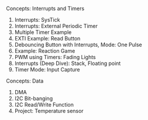 Concepts: Interrupts and Timers
1. Interrupts: SysTick
2. Interrupts: External Periodic Timer
3. Multiple Timer Example 
4. EXTI Example: Read Button 
5. Debouncing Button with Interrupts, Mode: One Pulse
6. Example: Reaction Game 
7. PWM using Timers: Fading Lights
8. Interrupts (Deep Dive): Stack, Floating point
9. Timer Mode: Input Capture 

Concepts: Data
1. DMA
2. I2C Bit-banging 
3. I2C Read/Write Function 
4. Project: Temperature sensor
